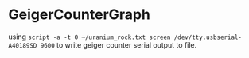 # GeigerCounterGraph
using `script -a -t 0 ~/uranium_rock.txt screen /dev/tty.usbserial-A40189SD 9600` to write geiger counter serial output to file.
